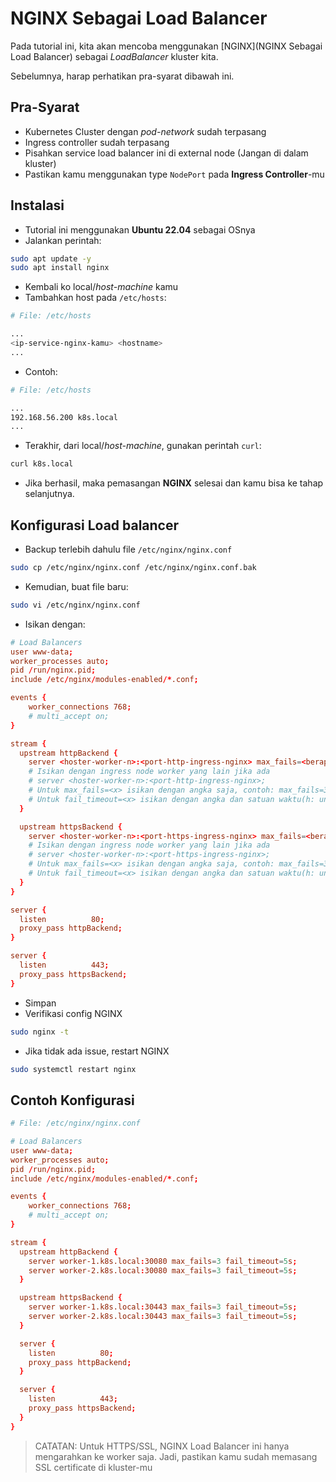 # NGINX Sebagai Load Balancer #
Pada tutorial ini, kita akan mencoba menggunakan [NGINX](NGINX Sebagai Load Balancer) sebagai *LoadBalancer* kluster kita.

Sebelumnya, harap perhatikan pra-syarat dibawah ini.

## Pra-Syarat ##
- Kubernetes Cluster dengan *pod-network* sudah terpasang
- Ingress controller sudah terpasang
- Pisahkan service load balancer ini di external node (Jangan di dalam kluster)
- Pastikan kamu menggunakan type `NodePort` pada **Ingress Controller**-mu

## Instalasi ##
- Tutorial ini menggunakan **Ubuntu 22.04** sebagai OSnya
- Jalankan perintah:
```bash
sudo apt update -y
sudo apt install nginx
```
- Kembali ko local/*host-machine* kamu
- Tambahkan host pada `/etc/hosts`:
```bash
# File: /etc/hosts

...
<ip-service-nginx-kamu> <hostname>
...
```
- Contoh:
```bash
# File: /etc/hosts

...
192.168.56.200 k8s.local
...
```
- Terakhir, dari local/*host-machine*, gunakan perintah `curl`:
```bash
curl k8s.local
```
- Jika berhasil, maka pemasangan **NGINX** selesai dan kamu bisa ke tahap selanjutnya.

## Konfigurasi Load balancer ##
- Backup terlebih dahulu file `/etc/nginx/nginx.conf`
```bash
sudo cp /etc/nginx/nginx.conf /etc/nginx/nginx.conf.bak
```
- Kemudian, buat file baru:
```bash
sudo vi /etc/nginx/nginx.conf
```
- Isikan dengan:
```conf
# Load Balancers
user www-data;
worker_processes auto;
pid /run/nginx.pid;
include /etc/nginx/modules-enabled/*.conf;

events {
	worker_connections 768;
	# multi_accept on;
}

stream {
  upstream httpBackend {
    server <hoster-worker-n>:<port-http-ingress-nginx> max_fails=<berapa-kali-fail-untuk-timeout> fail_timeout=<timeout-untuk-fail>;
    # Isikan dengan ingress node worker yang lain jika ada
    # server <hoster-worker-n>:<port-http-ingress-nginx>;
    # Untuk max_fails=<x> isikan dengan angka saja, contoh: max_fails=3
    # Untuk fail_timeout=<x> isikan dengan angka dan satuan waktu(h: untuk jam, m: untuk menit, s: untuk detik), contoh: fail_timeout=5s
  }

  upstream httpsBackend {
    server <hoster-worker-n>:<port-https-ingress-nginx> max_fails=<berapa-kali-fail-untuk-timeout> fail_timeout=<timeout-untuk-fail>;
    # Isikan dengan ingress node worker yang lain jika ada
    # server <hoster-worker-n>:<port-https-ingress-nginx>;
    # Untuk max_fails=<x> isikan dengan angka saja, contoh: max_fails=3
    # Untuk fail_timeout=<x> isikan dengan angka dan satuan waktu(h: untuk jam, m: untuk menit, s: untuk detik), contoh: fail_timeout=5s
  }
}

server {
  listen          80;
  proxy_pass httpBackend;
}

server {
  listen          443;
  proxy_pass httpsBackend;
}
```
- Simpan
- Verifikasi config NGINX
```bash
sudo nginx -t
```
- Jika tidak ada issue, restart NGINX
```bash
sudo systemctl restart nginx
```

## Contoh Konfigurasi ##
```conf
# File: /etc/nginx/nginx.conf

# Load Balancers
user www-data;
worker_processes auto;
pid /run/nginx.pid;
include /etc/nginx/modules-enabled/*.conf;

events {
	worker_connections 768;
	# multi_accept on;
}

stream {
  upstream httpBackend {
    server worker-1.k8s.local:30080 max_fails=3 fail_timeout=5s;
    server worker-2.k8s.local:30080 max_fails=3 fail_timeout=5s;
  }

  upstream httpsBackend {
    server worker-1.k8s.local:30443 max_fails=3 fail_timeout=5s;
    server worker-2.k8s.local:30443 max_fails=3 fail_timeout=5s;
  }

  server {
    listen          80;
    proxy_pass httpBackend;
  }

  server {
    listen          443;
    proxy_pass httpsBackend;
  }
}
```
> CATATAN: Untuk HTTPS/SSL, NGINX Load Balancer ini hanya mengarahkan ke worker saja. Jadi, pastikan kamu sudah memasang SSL certificate di kluster-mu